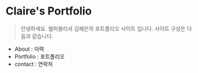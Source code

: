 # Claire's Portfolio
> 안녕하세요. 웹퍼블리셔 김혜은의 포트폴리오 사이트 입니다.
사이트 구성은 다음과 같습니다.

- About : 이력
- Portfolio : 포트폴리오
- contact : 연락처
